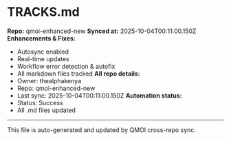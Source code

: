 # TRACKS.md

**Repo:** qmoi-enhanced-new
**Synced at:** 2025-10-04T00:11:00.150Z
**Enhancements & Fixes:**
- Autosync enabled
- Real-time updates
- Workflow error detection & autofix
- All markdown files tracked
**All repo details:**
- Owner: thealphakenya
- Repo: qmoi-enhanced-new
- Last sync: 2025-10-04T00:11:00.150Z
**Automation status:**
- Status: Success
- All .md files updated
---
This file is auto-generated and updated by QMOI cross-repo sync.
